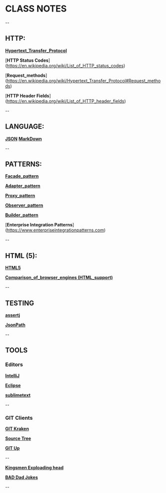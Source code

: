 # CLASS NOTES


--
## HTTP:


[**Hypertext_Transfer_Protocol**](https://en.wikipedia.org/wiki/Hypertext_Transfer_Protocol)

[**HTTP Status Codes**]
(https://en.wikipedia.org/wiki/List_of_HTTP_status_codes)

[**Request_methods**]
(https://en.wikipedia.org/wiki/Hypertext_Transfer_Protocol#Request_methods)

[**HTTP Header Fields**]
(https://en.wikipedia.org/wiki/List_of_HTTP_header_fields)



--
## LANGUAGE:

[**JSON**](https://www.json.org)
[**MarkDown**](https://www.md)



--
## PATTERNS:

[**Facade_pattern**](https://en.wikipedia.org/wiki/Facade_pattern)

[**Adapter_pattern**](https://en.wikipedia.org/wiki/Adapter_pattern)

[**Proxy_pattern**](https://en.wikipedia.org/wiki/Proxy_pattern)

[**Observer_pattern**](https://en.wikipedia.org/wiki/Observer_pattern)

[**Builder_pattern**](https://en.wikipedia.org/wiki/Builder_pattern)


[**Enterprise Integration Patterns**]
(https://www.enterpriseintegrationpatterns.com)


--
## HTML (5):


[**HTML5**](https://en.wikipedia.org/wiki/HTML5)

[**Comparison_of_browser_engines (HTML_support)**](https://en.wikipedia.org/wiki/Comparison_of_browser_engines_(HTML_support))

[](https://caniuse.com)

[](https://www.w3schools.com)


--
## TESTING


[**assertj**](http://joel-costigliola.github.io/assertj/index.html)

[**JsonPath**](https://github.com/json-path/JsonPath)



--
## TOOLS

### Editors

[**IntelliJ**](https://www.jetbrains.com/idea/)

[**Eclipse**](https://www.eclipse.org/eclipseide/)

[**sublimetext**](https://www.sublimetext.com)

--
### GIT Clients

[**GIT Kraken**](https://www.gitkraken.com)

[**Source Tree**](https://www.sourcetreeapp.com)

[**GIT Up**](https://gitup.co)






--

[**Kingsmen Exploading head**](https://www.youtube.com/watch?v=ZD24VY0YWdQ)

[**BAD Dad Jokes**](https://www.youtube.com/results?search_query=bad+dad+jokes)

--
